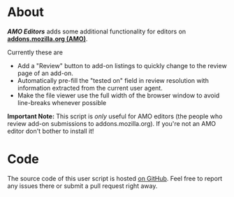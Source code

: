 # About
**_AMO Editors_** adds some additional functionality for editors on [**addons.mozilla.org (AMO)**](https://addons.mozilla.org/).

Currently these are
- Add a "Review" button to add-on listings to quickly change to the review page of an add-on.
- Automatically pre-fill the "tested on" field in review resolution with information extracted from the current user agent.
- Make the file viewer use the full width of the browser window to avoid line-breaks whenever possible

**Important Note:**
This script is *only* useful for AMO editors (the people who review add-on submissions to addons.mozilla.org).
If you're not an AMO editor don't bother to install it!

# Code
The source code of this user script is hosted [on GitHub](https://github.com/Ede123/userscripts). Feel free to report any issues there or submit a pull request right away.
